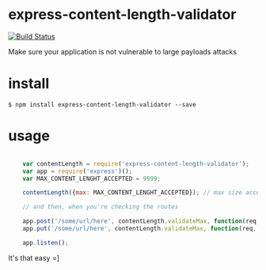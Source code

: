 # express-content-length-validator

[![Build Status](https://travis-ci.org/ericmdantas/express-content-length-validator.svg?branch=master)](https://travis-ci.org/ericmdantas/express-content-length-validator)

Make sure your application is not vulnerable to large payloads attacks

# install

```$ npm install express-content-length-validator --save```

# usage

```javascript

    var contentLength = require('express-content-length-validator');
    var app = require('express')();
    var MAX_CONTENT_LENGHT_ACCEPTED = 9999;

    contentLength({max: MAX_CONTENT_LENGHT_ACCEPTED}); // max size accepted for the content-length

    // and then, when you're checking the routes

    app.post('/some/url/here', contentLength.validateMax, function(req, res){/*all is good, the content-length is less than the expected*/});
    app.put('/some/url/here', contentLength.validateMax, function(req, res){/*all is good, the content-length is less than the expected*/});

    app.listen();

```

It's that easy =]
